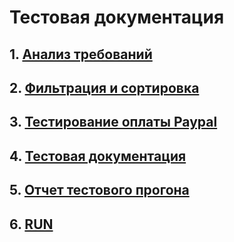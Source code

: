 # Тестовая документация

## 1. [Анализ требований](https://docs.google.com/spreadsheets/d/1wGx-cINWzmXFFgs8lxkUGRWs-QW8HCoTLCTuyigGFsA/edit?usp=sharing)

## 2. [Фильтрация и сортировка](https://docs.google.com/spreadsheets/d/1zDfvEP7GLWuouUm01nlmoPL6eXgAYTXmB9ciDf0TZHw/edit?usp=sharing)

## 3. [Тестирование оплаты Paypal](https://docs.google.com/spreadsheets/d/1CokSOtQfmwz_E83KYIsCBZO05-3nN7xeoA6nfFml1Ls/edit?usp=sharing)

## 4. [Тестовая документация](https://docs.google.com/spreadsheets/d/1nEqx0GARFUQnJBvMa_aKwbVqHDpDzcgf/edit?usp=sharing&ouid=117659471830182920163&rtpof=true&sd=true)

## 5. [Отчет тестового прогона](https://drive.google.com/file/d/11-1rwuAyxIH9vooiMWsI3U9tOhrQv6i8/view?usp=sharing)

## 6. [RUN](https://drive.google.com/file/d/11-1rwuAyxIH9vooiMWsI3U9tOhrQv6i8/view?usp=sharing)
